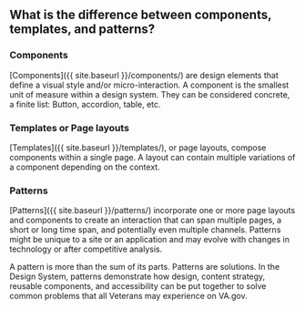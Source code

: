 ## What is the difference between components, templates, and patterns?

### Components

[Components]({{ site.baseurl }}/components/) are design elements that define a visual style and/or micro-interaction. A component is the smallest unit of measure within a design system. They can be considered concrete, a finite list: Button, accordion, table, etc. 

### Templates or Page layouts

[Templates]({{ site.baseurl }}/templates/), or page layouts, compose components within a single page. A layout can contain multiple variations of a component depending on the context.

### Patterns

[Patterns]({{ site.baseurl }}/patterns/) incorporate one or more page layouts and components to create an interaction that can span multiple pages, a short or long time span, and potentially even multiple channels. Patterns might be unique to a site or an application and may evolve with changes in technology or after competitive analysis.

A pattern is more than the sum of its parts. Patterns are solutions. In the Design System, patterns demonstrate how design, content strategy, reusable components, and accessibility can be put together to solve common problems that all Veterans may experience on VA.gov.
